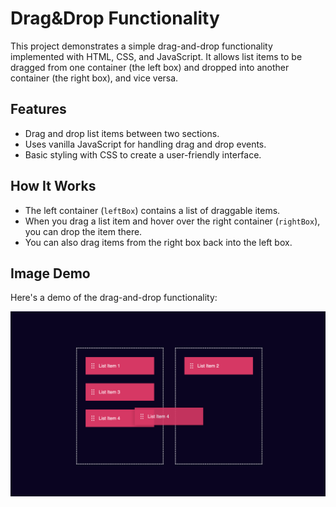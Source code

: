 # Drag&Drop Functionality

This project demonstrates a simple drag-and-drop functionality implemented with HTML, CSS, and JavaScript. It allows list items to be dragged from one container (the left box) and dropped into another container (the right box), and vice versa.

## Features

- Drag and drop list items between two sections.
- Uses vanilla JavaScript for handling drag and drop events.
- Basic styling with CSS to create a user-friendly interface.

## How It Works

- The left container (`leftBox`) contains a list of draggable items.
- When you drag a list item and hover over the right container (`rightBox`), you can drop the item there.
- You can also drag items from the right box back into the left box.

## Image Demo

Here's a demo of the drag-and-drop functionality:

![Drag&Drop Demo](./demo.png)
